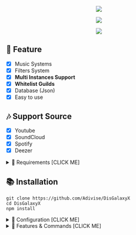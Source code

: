 <p align="center">
<img src="https://capsule-render.vercel.app/api?type=waving&color=gradient&height=200&section=header&text=DisGalaxyX&fontSize=80&fontAlignY=35&animation=twinkling&fontColor=gradient"/> </a> 
</p>

<p align="center"> 
  <a href="https://discord.gg/SNG3dh3MbR" target="_blank"> <img src="https://discordapp.com/api/guilds/903043706410643496/widget.png?style=banner2"/> </a> 
</p>

<p align="center"> 
  <a href="https://ko-fi.com/nanotect" target="_blank"> <img src="https://ko-fi.com/img/githubbutton_sm.svg"/> </a> 
</p>

## 📑 Feature
- [x] Music Systems
- [x] Filters System
- [x] **Multi Instances Support**
- [x] **Whitelist Guilds**
- [x] Database (Json)
- [x] Easy to use

## 🎶 Support Source
- [x] Youtube
- [x] SoundCloud
- [x] Spotify
- [x] Deezer

<details><summary>📎 Requirements [CLICK ME]</summary>
<p>

## 📎 Requirements

- Node.js+ **[Download](https://nodejs.org/en/download/)**
- Discord Bot Token **[Guide](https://discordjs.guide/preparations/setting-up-a-bot-application.html#creating-your-bot)**

</p>
</details>

## 📚 Installation

```
git clone https://github.com/Adivise/DisGalaxyX
cd DisGalaxyX
npm install
```

<details><summary>📄 Configuration [CLICK ME]</summary>
<p>

## 📄 Configuration

Copy or Rename `config.json.example` to `config.json` and fill out the values:

```json
{
    "TOKEN": [
        "TOKEN_01", 
        "TOKEN_02", 
        "TOKEN_03",
        "TOKEN_04",
        "TOKEN_05",
        "TOKEN_06",
        "TOKEN_07",
        "TOKEN_08",
        "TOKEN_09",
        "TOKEN_10"
    ],
    "PREFIX": [
        "01.",
        "02.",
        "03.",
	"04.",
	"05.",
	"06.",
	"07.",
	"08.",
	"09.",
	"10."
    ],
    "EMBED_COLOR": "#000001",
    "OWNER_ID": "YOUR_DISCORD_ID",
    "DEV_ID": [],
    "SPOTIFY": false,
    "SPOTIFY_ID": "YOU_SPOTIFY_ID",
    "SPOTIFY_SECRET": "YOU_SPOTIFY_SECRET"
}
```
	
After installation or finishes all you can use `node .` to start the bot. or `Run Start.bat`

</p>
</details>

<details><summary>🔩 Features & Commands [CLICK ME]</summary>
<p>

## 🔩 Features & Commands

> Note: The default prefix is '#'

🎶 **Music Commands!** 
- Play (#play [song/url])
- Nowplaying (#nowplaying)
- Queue (#queue [page])
- Repeat (#loop)
- Loopqueue (#loopqueue)
- Shuffle (#shuffle)
- Volume (#volume [10 - 100])
- Pause (#pause)
- Resume (#resume)
- Skip (#skip)
- Skipto (#skipto [position])
- ClearQueue (#clearqueue)
- Join (#join)
- Leave (#leave)
- Forward (#forward [second])
- Seek (#seek [second])
- Rewind (#rewind [second])
- Replay (#replay)
- 247 (#247)
- Previous (#previous)
- Autoplay (#autoplay)
- Move (#move [song] [position])
- Remove (#remove [song])
- PlaySkip (#playskip [song/url])
- PlayTop (#playtop [song/url])

⏺ **Filter Commands!**
- Vaporwave (#vaporwave)
- Earwax (#earwax)
- Nightcore (#nightcore)
- 3d (#3d)
- Echo (#echo)
- Flanger (#flanger)
- Gate (#gate)
- Haas (#hass)
- Karaoke (#karaoke)
- Mcopand (#mcopand)
- Phaser (#phaser)
- Reverse (#reverse)
- Surround (#surround)
- Tremolo (#tremolo)
- Bassboost (#bassboost)
- Earrape (#earrape)
- Custom (#custom [args])
- Reset (#reset)
	
📑 **Misc Commands!**
- Help (#help, #halp [command])
- Control (#control)
- FilterLists (#filterlist)

🤖 **Dev Commands!**
- Whitelist (#whitelist [add/remove] <guildId>)
- LeaveGuilds (#leaveguild)
- GuildLists (#guildlist)

</p>
</details>
